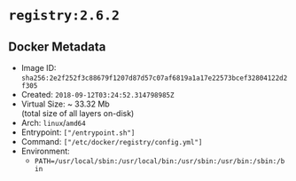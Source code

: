 # `registry:2.6.2`

## Docker Metadata

- Image ID: `sha256:2e2f252f3c88679f1207d87d57c07af6819a1a17e22573bcef32804122d2f305`
- Created: `2018-09-12T03:24:52.314798985Z`
- Virtual Size: ~ 33.32 Mb  
  (total size of all layers on-disk)
- Arch: `linux`/`amd64`
- Entrypoint: `["/entrypoint.sh"]`
- Command: `["/etc/docker/registry/config.yml"]`
- Environment:
  - `PATH=/usr/local/sbin:/usr/local/bin:/usr/sbin:/usr/bin:/sbin:/bin`
